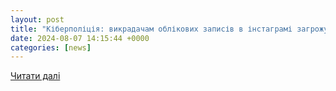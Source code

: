 ```yaml
---
layout: post
title: "Кіберполіція: викрадачам облікових записів в інстаграмі загрожує до 15 років позбавлення волі"
date: 2024-08-07 14:15:44 +0000
categories: [news]
---
```


[Читати далі](https://ms.detector.media/internet/post/35775/2024-08-07-kiberpolitsiya-vykradacham-oblikovykh-zapysiv-v-instagrami-zagrozhuie-do-15-rokiv-pozbavlennya-voli/)
